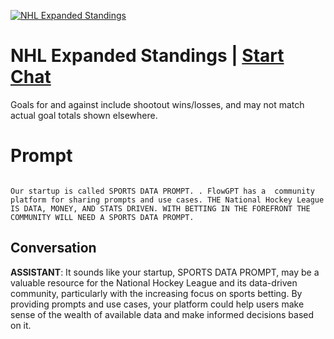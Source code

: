 
[![NHL Expanded Standings](https://flow-prompt-covers.s3.us-west-1.amazonaws.com/icon/illustrative/illus_7.png)](https://gptcall.net/chat.html?data=%7B%22contact%22%3A%7B%22id%22%3A%22YyJfeN3ifR8TXYf9VWPFI%22%2C%22flow%22%3Atrue%7D%7D)
# NHL Expanded Standings | [Start Chat](https://gptcall.net/chat.html?data=%7B%22contact%22%3A%7B%22id%22%3A%22YyJfeN3ifR8TXYf9VWPFI%22%2C%22flow%22%3Atrue%7D%7D)
Goals for and against include shootout wins/losses, and may not match actual goal totals shown elsewhere.

# Prompt

```

Our startup is called SPORTS DATA PROMPT. . FlowGPT has a  community platform for sharing prompts and use cases. THE National Hockey League IS DATA, MONEY, AND STATS DRIVEN. WITH BETTING IN THE FOREFRONT THE COMMUNITY WILL NEED A SPORTS DATA PROMPT. 
```

## Conversation

**ASSISTANT**: It sounds like your startup, SPORTS DATA PROMPT, may be a valuable resource for the National Hockey League and its data-driven community, particularly with the increasing focus on sports betting. By providing prompts and use cases, your platform could help users make sense of the wealth of available data and make informed decisions based on it.


